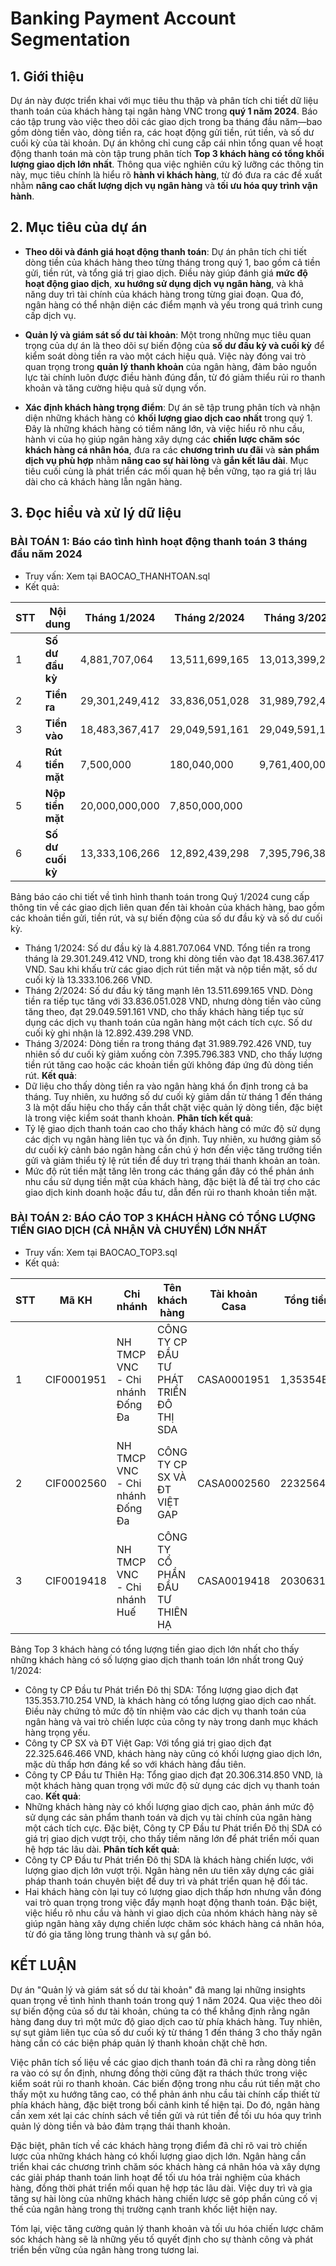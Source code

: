 # Banking Payment Account Segmentation
## 1. Giới thiệu
Dự án này được triển khai với mục tiêu thu thập và phân tích chi tiết dữ liệu thanh toán của khách hàng tại ngân hàng VNC trong **quý 1 năm 2024**. Báo cáo tập trung vào việc theo dõi các giao dịch trong ba tháng đầu năm—bao gồm dòng tiền vào, dòng tiền ra, các hoạt động gửi tiền, rút tiền, và số dư cuối kỳ của tài khoản. Dự án không chỉ cung cấp cái nhìn tổng quan về hoạt động thanh toán mà còn tập trung phân tích **Top 3 khách hàng có tổng khối lượng giao dịch lớn nhất**. Thông qua việc nghiên cứu kỹ lưỡng các thông tin này, mục tiêu chính là hiểu rõ **hành vi khách hàng**, từ đó đưa ra các đề xuất nhằm **nâng cao chất lượng dịch vụ ngân hàng** và **tối ưu hóa quy trình vận hành**.

## 2. Mục tiêu của dự án
- **Theo dõi và đánh giá hoạt động thanh toán**: Dự án phân tích chi tiết dòng tiền của khách hàng theo từng tháng trong quý 1, bao gồm cả tiền gửi, tiền rút, và tổng giá trị giao dịch. Điều này giúp đánh giá **mức độ hoạt động giao dịch**, **xu hướng sử dụng dịch vụ ngân hàng**, và khả năng duy trì tài chính của khách hàng trong từng giai đoạn. Qua đó, ngân hàng có thể nhận diện các điểm mạnh và yếu trong quá trình cung cấp dịch vụ.

- **Quản lý và giám sát số dư tài khoản**: Một trong những mục tiêu quan trọng của dự án là theo dõi sự biến động của **số dư đầu kỳ và cuối kỳ** để kiểm soát dòng tiền ra vào một cách hiệu quả. Việc này đóng vai trò quan trọng trong **quản lý thanh khoản** của ngân hàng, đảm bảo nguồn lực tài chính luôn được điều hành đúng đắn, từ đó giảm thiểu rủi ro thanh khoản và tăng cường hiệu quả sử dụng vốn.

- **Xác định khách hàng trọng điểm**: Dự án sẽ tập trung phân tích và nhận diện những khách hàng có **khối lượng giao dịch cao nhất** trong quý 1. Đây là những khách hàng có tiềm năng lớn, và việc hiểu rõ nhu cầu, hành vi của họ giúp ngân hàng xây dựng các **chiến lược chăm sóc khách hàng cá nhân hóa**, đưa ra các **chương trình ưu đãi** và **sản phẩm dịch vụ phù hợp** nhằm **nâng cao sự hài lòng** và **gắn kết lâu dài**. Mục tiêu cuối cùng là phát triển các mối quan hệ bền vững, tạo ra giá trị lâu dài cho cả khách hàng lẫn ngân hàng.

## 3. Đọc hiểu và xử lý dữ liệu

### BÀI TOÁN 1: Báo cáo tình hình hoạt động thanh toán 3 tháng đầu năm 2024
- Truy vấn: Xem tại BAOCAO_THANHTOAN.sql
- Kết quả:

| **STT** | **Nội dung** | **Tháng 1/2024** | **Tháng 2/2024** | **Tháng 3/2024** |
| --- | --- | --- | --- | --- |
| 1 | **Số dư đầu kỳ** | 4,881,707,064 | 13,511,699,165 | 13,013,399,298 |
| 2 | **Tiền ra** | 29,301,249,412 | 33,836,051,028 | 31,989,792,426 |
| 3 | **Tiền vào** | 18,483,367,417 | 29,049,591,161 | 29,049,591,161 |
| 4 | **Rút tiền mặt** | 7,500,000 | 180,040,000 | 9,761,400,000 |
| 5 | **Nộp tiền mặt** | 20,000,000,000 | 7,850,000,000 |  |
| 6 | **Số dư cuối kỳ** | 13,333,106,266 | 12,892,439,298 | 7,395,796,383 |

Bảng báo cáo chi tiết về tình hình thanh toán trong Quý 1/2024 cung cấp thông tin về các giao dịch liên quan đến tài khoản của khách hàng, bao gồm các khoản tiền gửi, tiền rút, và sự biến động của số dư đầu kỳ và số dư cuối kỳ.

- Tháng 1/2024: Số dư đầu kỳ là 4.881.707.064 VND. Tổng tiền ra trong tháng là 29.301.249.412 VND, trong khi dòng tiền vào đạt 18.438.367.417 VND. Sau khi khấu trừ các giao dịch rút tiền mặt và nộp tiền mặt, số dư cuối kỳ là 13.333.106.266 VND.
- Tháng 2/2024: Số dư đầu kỳ tăng mạnh lên 13.511.699.165 VND. Dòng tiền ra tiếp tục tăng với 33.836.051.028 VND, nhưng dòng tiền vào cũng tăng theo, đạt 29.049.591.161 VND, cho thấy khách hàng tiếp tục sử dụng các dịch vụ thanh toán của ngân hàng một cách tích cực. Số dư cuối kỳ ghi nhận là 12.892.439.298 VND.
- Tháng 3/2024: Dòng tiền ra trong tháng đạt 31.989.792.426 VND, tuy nhiên số dư cuối kỳ giảm xuống còn 7.395.796.383 VND, cho thấy lượng tiền rút tăng cao hoặc các khoản tiền gửi không đáp ứng đủ dòng tiền rút.
**Kết quả**:
- Dữ liệu cho thấy dòng tiền ra vào ngân hàng khá ổn định trong cả ba tháng. Tuy nhiên, xu hướng số dư cuối kỳ giảm dần từ tháng 1 đến tháng 3 là một dấu hiệu cho thấy cần thắt chặt việc quản lý dòng tiền, đặc biệt là trong việc kiểm soát thanh khoản.
**Phân tích kết quả**:
- Tỷ lệ giao dịch thanh toán cao cho thấy khách hàng có mức độ sử dụng các dịch vụ ngân hàng liên tục và ổn định. Tuy nhiên, xu hướng giảm số dư cuối kỳ cảnh báo ngân hàng cần chú ý hơn đến việc tăng trưởng tiền gửi và giảm thiểu tỷ lệ rút tiền để duy trì trạng thái thanh khoản an toàn.
- Mức độ rút tiền mặt tăng lên trong các tháng gần đây có thể phản ánh nhu cầu sử dụng tiền mặt của khách hàng, đặc biệt là để tài trợ cho các giao dịch kinh doanh hoặc đầu tư, dẫn đến rủi ro thanh khoản tiền mặt.

### BÀI TOÁN 2: BÁO CÁO TOP 3 KHÁCH HÀNG CÓ TỔNG LƯỢNG TIỀN GIAO DỊCH (CẢ NHẬN VÀ CHUYỂN) LỚN NHẤT
- Truy vấn: Xem tại BAOCAO_TOP3.sql
- Kết quả:

| **STT** | **Mã KH** | **Chi nhánh** | **Tên khách hàng** | **Tài khoản Casa** | **Tổng tiền GD** |
| --- | --- | --- | --- | --- | --- |
| 1 | CIF0001951 | NH TMCP VNC - Chi nhánh Đống Đa | CÔNG TY CP ĐẦU TƯ PHÁT TRIỂN ĐÔ THỊ SDA | CASA0001951 | 1,35354E+11 |
| 2 | CIF0002560 | NH TMCP VNC - Chi nhánh Đống Đa | CÔNG TY CP SX VÀ ĐT VIỆT GAP | CASA0002560 | 22325646466 |
| 3 | CIF0019418 | NH TMCP VNC - Chi nhánh Huế | CÔNG TY CỔ PHẦN ĐẦU TƯ THIÊN HẠ | CASA0019418 | 20306314850 |

Bảng Top 3 khách hàng có tổng lượng tiền giao dịch lớn nhất cho thấy những khách hàng có số lượng giao dịch thanh toán lớn nhất trong Quý 1/2024:

- Công ty CP Đầu tư Phát triển Đô thị SDA: Tổng lượng giao dịch đạt 135.353.710.254 VND, là khách hàng có tổng lượng giao dịch cao nhất. Điều này chứng tỏ mức độ tín nhiệm vào các dịch vụ thanh toán của ngân hàng và vai trò chiến lược của công ty này trong danh mục khách hàng trọng yếu.
- Công ty CP SX và ĐT Việt Gap: Với tổng giá trị giao dịch đạt 22.325.646.466 VND, khách hàng này cũng có khối lượng giao dịch lớn, mặc dù thấp hơn đáng kể so với khách hàng đầu tiên.
- Công ty CP Đầu tư Thiên Hạ: Tổng giao dịch đạt 20.306.314.850 VND, là một khách hàng quan trọng với mức độ sử dụng các dịch vụ thanh toán cao.
**Kết quả**:
- Những khách hàng này có khối lượng giao dịch cao, phản ánh mức độ sử dụng các sản phẩm thanh toán và dịch vụ tài chính của ngân hàng một cách tích cực. Đặc biệt, Công ty CP Đầu tư Phát triển Đô thị SDA có giá trị giao dịch vượt trội, cho thấy tiềm năng lớn để phát triển mối quan hệ hợp tác lâu dài.
**Phân tích kết quả**:
- Công ty CP Đầu tư Phát triển Đô thị SDA là khách hàng chiến lược, với lượng giao dịch lớn vượt trội. Ngân hàng nên ưu tiên xây dựng các giải pháp thanh toán chuyên biệt để duy trì và phát triển quan hệ đối tác.
- Hai khách hàng còn lại tuy có lượng giao dịch thấp hơn nhưng vẫn đóng vai trò quan trọng trong việc đẩy mạnh hoạt động thanh toán. Đặc biệt, việc hiểu rõ nhu cầu và hành vi giao dịch của nhóm khách hàng này sẽ giúp ngân hàng xây dựng chiến lược chăm sóc khách hàng cá nhân hóa, từ đó gia tăng lòng trung thành và sự gắn bó.

## KẾT LUẬN
Dự án "Quản lý và giám sát số dư tài khoản" đã mang lại những insights quan trọng về tình hình thanh toán trong quý 1 năm 2024. Qua việc theo dõi sự biến động của số dư tài khoản, chúng ta có thể khẳng định rằng ngân hàng đang duy trì một mức độ giao dịch cao từ phía khách hàng. Tuy nhiên, sự sụt giảm liên tục của số dư cuối kỳ từ tháng 1 đến tháng 3 cho thấy ngân hàng cần có các biện pháp quản lý thanh khoản chặt chẽ hơn.

Việc phân tích số liệu về các giao dịch thanh toán đã chỉ ra rằng dòng tiền ra vào có sự ổn định, nhưng đồng thời cũng đặt ra thách thức trong việc kiểm soát rủi ro thanh khoản. Các biến động trong nhu cầu rút tiền mặt cho thấy một xu hướng tăng cao, có thể phản ánh nhu cầu tài chính cấp thiết từ phía khách hàng, đặc biệt trong bối cảnh kinh tế hiện tại. Do đó, ngân hàng cần xem xét lại các chính sách về tiền gửi và rút tiền để tối ưu hóa quy trình quản lý dòng tiền và bảo đảm trạng thái thanh khoản.

Đặc biệt, phân tích về các khách hàng trọng điểm đã chỉ rõ vai trò chiến lược của những khách hàng có khối lượng giao dịch lớn. Ngân hàng cần triển khai các chương trình chăm sóc khách hàng cá nhân hóa và xây dựng các giải pháp thanh toán linh hoạt để tối ưu hóa trải nghiệm của khách hàng, đồng thời phát triển mối quan hệ hợp tác lâu dài. Việc duy trì và gia tăng sự hài lòng của những khách hàng chiến lược sẽ góp phần củng cố vị thế của ngân hàng trong thị trường cạnh tranh khốc liệt hiện nay.

Tóm lại, việc tăng cường quản lý thanh khoản và tối ưu hóa chiến lược chăm sóc khách hàng sẽ là những yếu tố quyết định cho sự thành công và phát triển bền vững của ngân hàng trong tương lai.
